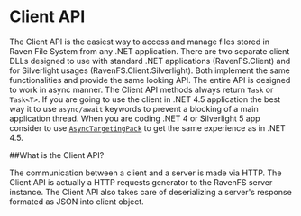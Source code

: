 # Client API

The Client API is the easiest way to access and manage files stored in Raven File System from any .NET application. There are two separate client DLLs designed to use with standard .NET applications (RavenFS.Client) and for Silverlight usages (RavenFS.Client.Silverlight). 
Both implement the same functionalities and provide the same looking API. The entire API is designed to work in async manner. The Client API methods always return `Task` or `Task<T>`. If you are going to use the client in .NET 4.5 application the best way it to use `async/await` keywords to prevent a blocking of a main application thread.
When you are coding .NET 4 or Silverlight 5 app consider to use [`AsyncTargetingPack`](http://nuget.org/packages/Microsoft.CompilerServices.AsyncTargetingPack) to get the same experience as in .NET 4.5.

##What is the Client API?

The communication between a client and a server is made via HTTP. The Client API is actually a HTTP requests generator to the RavenFS server instance.
The Client API also takes care of deserializing a server's response formated as JSON into client object.

